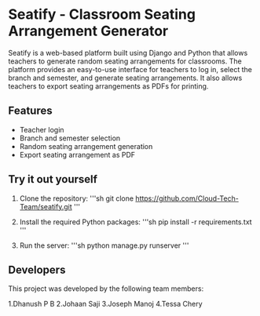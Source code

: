

# Seatify - Classroom Seating Arrangement Generator

Seatify is a web-based platform built using Django and Python that allows teachers to generate random seating arrangements for classrooms. The platform provides an easy-to-use interface for teachers to log in, select the branch and semester, and generate seating arrangements. It also allows teachers to export seating arrangements as PDFs for printing.

## Features
- Teacher login
- Branch and semester selection
- Random seating arrangement generation
- Export seating arrangement as PDF

## Try it out yourself

1. Clone the repository:
    '''sh
    git clone https://github.com/Cloud-Tech-Team/seatify.git
   '''   

3. Install the required Python packages:
    '''sh
    pip install -r requirements.txt\
   '''    

5. Run the server:
    '''sh
    python manage.py runserver
   '''

## Developers
This project was developed by the following team members:

1.Dhanush P B
2.Johaan Saji
3.Joseph Manoj
4.Tessa Chery
